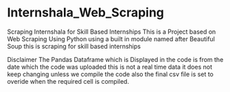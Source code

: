 # Internshala_Web_Scraping
Scraping Internshala for Skill Based Internships
This is a Project based on Web Scraping Using Python using a built in module named after Beautiful Soup this is scraping for skill based internships



Disclaimer The Pandas Dataframe which is Displayed in the code is from the date which the code was uploaded this is not a real time data it does not keep changing unless we compile the code also the final csv file is set to overide when the required cell is compiled.
